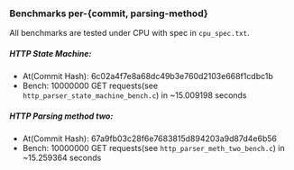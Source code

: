 ### Benchmarks per-{commit, parsing-method}
All benchmarks are tested under CPU with spec in `cpu_spec.txt`.
##### HTTP State Machine:
- At(Commit Hash): 6c02a4f7e8a68dc49b3e760d2103e668f1cdbc1b
- Bench: 10000000 GET requests(see `http_parser_state_machine_bench.c`) in ~15.009198 seconds
##### HTTP Parsing method two:
- At(Commit Hash): 67a9fb03c28f6e7683815d894203a9d87d4e6b56
- Bench: 10000000 GET requests(see `http_parser_meth_two_bench.c`) in ~15.259364 seconds
